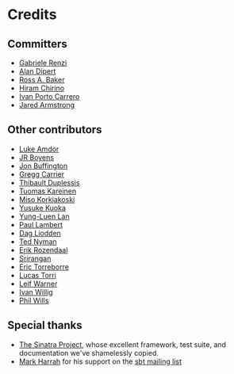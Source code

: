 # Credits

## Committers

- [Gabriele Renzi](http://www.riffraff.info/)
- [Alan Dipert](http://alan.dipert.org/)
- [Ross A. Baker](http://www.rossabaker.com/)
- [Hiram Chirino](http://hiramchirino.com/)
- [Ivan Porto Carrero](http://flanders.co.nz/) 
- [Jared Armstrong](http://www.jaredarmstrong.name/) 

## Other contributors

- [Luke Amdor](http://rubbish.io/)
- [JR Boyens](http://jrboyens.github.com/)
- [Jon Buffington](http://blog.jon.buffington.name/)
- [Gregg Carrier](http://janxspirit.blogspot.com/)
- [Thibault Duplessis](http://ornicar.github.com/)
- [Tuomas Kareinen](http://www.iki.fi/kareinen/)
- [Miso Korkiakoski](http://github.com/mwing)
- [Yusuke Kuoka](http://d.hatena.ne.jp/mumoshu/)
- [Yung-Luen Lan](http://yllan.org/)
- [Paul Lambert](http://paulitex.com/)
- [Dag Liodden](http://github.com/daggerrz)
- [Ted Nyman](http://github.com/tnm)
- [Erik Rozendaal](http://github.com/erikrozendaal)
- [Srirangan](http://srirangan.net)
- [Eric Torreborre](http://etorreborre.blogspot.com/)
- [Lucas Torri](http://github.com/lucastorri)
- [Leif Warner](http://github.com/LeifW)
- [Ivan Willig](http://github.com/iwillig)
- [Phil Wills](http://github.com/philwills)

## Special thanks

- [The Sinatra Project](http://www.sinatrarb.com/), whose excellent framework,
  test suite, and documentation we've shamelessly copied.
- [Mark Harrah](http://github.com/harrah) for his support on the [sbt mailing
  list](http://groups.google.com/group/simple-build-tool)

